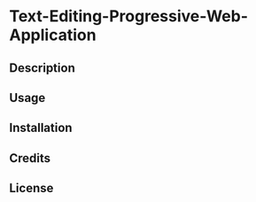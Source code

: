 # Text-Editing-Progressive-Web-Application

## Description 

## Usage 

## Installation 

## Credits 

## License 
